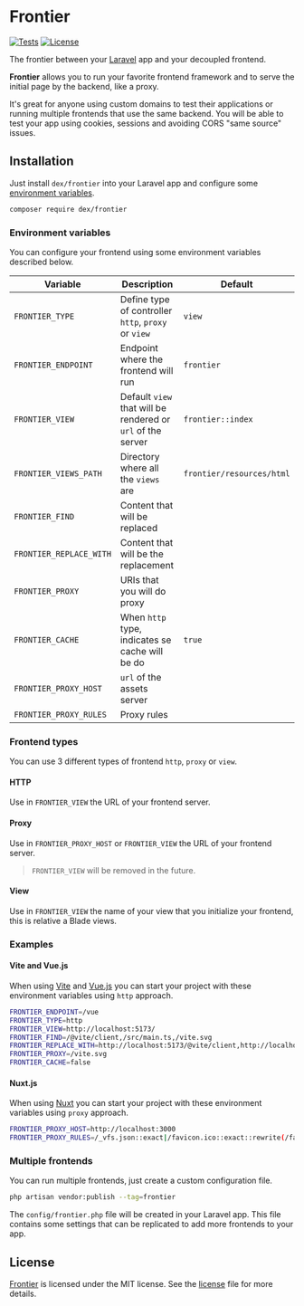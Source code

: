 # Frontier

<a href="https://github.com/edersoares/frontier/actions"><img src="https://github.com/edersoares/frontier/actions/workflows/tests.yml/badge.svg" alt="Tests" /></a>
<a href="https://github.com/edersoares/frontier/blob/main/LICENSE"><img src="https://img.shields.io/github/license/edersoares/frontier" alt="License" /></a>

The frontier between your [Laravel](https://laravel.com/) app and your decoupled frontend.

**Frontier** allows you to run your favorite frontend framework and to serve the initial page by the backend, like a
proxy.

It's great for anyone using custom domains to test their applications or running multiple frontends that use the same
backend. You will be able to test your app using cookies, sessions and avoiding CORS "same source" issues.

## Installation

Just install `dex/frontier` into your Laravel app and configure some
[environment variables](https://github.com/edersoares/frontier#environment-variables).

```bash 
composer require dex/frontier
```

### Environment variables

You can configure your frontend using some environment variables described below.

| Variable                | Description                                                 | Default                   |
|-------------------------|-------------------------------------------------------------|---------------------------|
| `FRONTIER_TYPE`         | Define type of controller `http`, `proxy` or `view`         | `view`                    |
| `FRONTIER_ENDPOINT`     | Endpoint where the frontend will run                        | `frontier`                |
| `FRONTIER_VIEW`         | Default `view` that will be rendered or `url` of the server | `frontier::index`         |
| `FRONTIER_VIEWS_PATH`   | Directory where all the `views` are                         | `frontier/resources/html` |
| `FRONTIER_FIND`         | Content that will be replaced                               |                           |
| `FRONTIER_REPLACE_WITH` | Content that will be the replacement                        |                           |
| `FRONTIER_PROXY`        | URIs that you will do proxy                                 |                           |
| `FRONTIER_CACHE`        | When `http` type, indicates se cache will be do             | `true`                    |
| `FRONTIER_PROXY_HOST`   | `url` of the assets server                                  |                           |
| `FRONTIER_PROXY_RULES`  | Proxy rules                                                 |                           |

### Frontend types

You can use 3 different types of frontend `http`, `proxy` or `view`.

#### HTTP

Use in `FRONTIER_VIEW` the URL of your frontend server.

#### Proxy

Use in `FRONTIER_PROXY_HOST` or `FRONTIER_VIEW` the URL of your frontend server.

> `FRONTIER_VIEW` will be removed in the future.

#### View

Use in `FRONTIER_VIEW` the name of your view that you initialize your frontend, this is relative a Blade views.

### Examples

#### Vite and Vue.js

When using [Vite](https://vitejs.dev/) and [Vue.js](https://vuejs.org/) you can start your project with these
environment variables using `http` approach.

```bash
FRONTIER_ENDPOINT=/vue
FRONTIER_TYPE=http
FRONTIER_VIEW=http://localhost:5173/
FRONTIER_FIND=/@vite/client,/src/main.ts,/vite.svg
FRONTIER_REPLACE_WITH=http://localhost:5173/@vite/client,http://localhost:5173/src/main.ts,http://localhost:5173/vite.svg
FRONTIER_PROXY=/vite.svg
FRONTIER_CACHE=false
```

#### Nuxt.js

When using [Nuxt](https://nuxt.com/) you can start your project with these environment variables using `proxy` approach.

```bash
FRONTIER_PROXY_HOST=http://localhost:3000
FRONTIER_PROXY_RULES=/_vfs.json::exact|/favicon.ico::exact::rewrite(/favicon.ico)|/__nuxt_devtools__/client/_nuxt/builds/meta|/__nuxt_devtools__/client::replace(/__nuxt_devtools__/client/_nuxt/)|/_nuxt|/_fonts|/::replace(/_nuxt/)
```

### Multiple frontends

You can run multiple frontends, just create a custom configuration file.

```bash 
php artisan vendor:publish --tag=frontier
```

The `config/frontier.php` file will be created in your Laravel app. This file contains some settings that can be
replicated to add more frontends to your app.

## License

[Frontier](https://github.com/edersoares/frontier) is licensed under the MIT license.
See the [license](https://github.com/edersoares/frontier/blob/main/LICENSE) file for more details.
